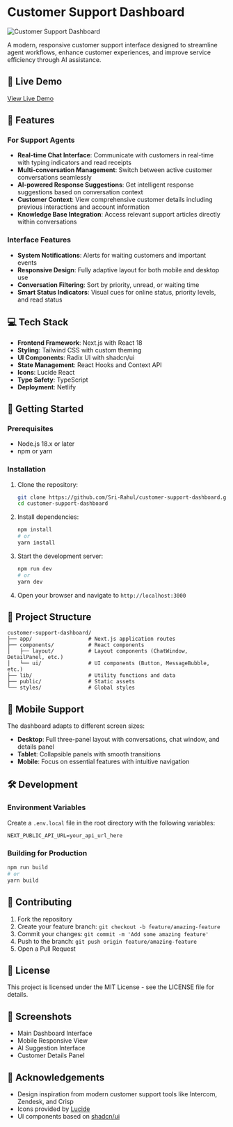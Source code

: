 # Customer Support Dashboard

![Customer Support Dashboard](https://raw.githubusercontent.com/Sri-Rahul/customer-support-dashboard/main/public/screenshot.png)

A modern, responsive customer support interface designed to streamline agent workflows, enhance customer experiences, and improve service efficiency through AI assistance.

## 🔗 Live Demo

[View Live Demo](https://customer-support-dashboard.netlify.app/)

## 🌟 Features

### For Support Agents
- **Real-time Chat Interface**: Communicate with customers in real-time with typing indicators and read receipts
- **Multi-conversation Management**: Switch between active customer conversations seamlessly
- **AI-powered Response Suggestions**: Get intelligent response suggestions based on conversation context
- **Customer Context**: View comprehensive customer details including previous interactions and account information
- **Knowledge Base Integration**: Access relevant support articles directly within conversations

### Interface Features
- **System Notifications**: Alerts for waiting customers and important events
- **Responsive Design**: Fully adaptive layout for both mobile and desktop use
- **Conversation Filtering**: Sort by priority, unread, or waiting time
- **Smart Status Indicators**: Visual cues for online status, priority levels, and read status

## 💻 Tech Stack

- **Frontend Framework**: Next.js with React 18
- **Styling**: Tailwind CSS with custom theming
- **UI Components**: Radix UI with shadcn/ui
- **State Management**: React Hooks and Context API
- **Icons**: Lucide React
- **Type Safety**: TypeScript
- **Deployment**: Netlify

## 🚀 Getting Started

### Prerequisites

- Node.js 18.x or later
- npm or yarn

### Installation

1. Clone the repository:
   ```bash
   git clone https://github.com/Sri-Rahul/customer-support-dashboard.git
   cd customer-support-dashboard
   ```

2. Install dependencies:
   ```bash
   npm install
   # or
   yarn install
   ```

3. Start the development server:
   ```bash
   npm run dev
   # or
   yarn dev
   ```

4. Open your browser and navigate to `http://localhost:3000`

## 📁 Project Structure

```
customer-support-dashboard/
├── app/                  # Next.js application routes
├── components/           # React components
│   ├── layout/           # Layout components (ChatWindow, DetailPanel, etc.)
│   └── ui/               # UI components (Button, MessageBubble, etc.)
├── lib/                  # Utility functions and data
├── public/               # Static assets
└── styles/               # Global styles
```

## 📱 Mobile Support

The dashboard adapts to different screen sizes:
- **Desktop**: Full three-panel layout with conversations, chat window, and details panel
- **Tablet**: Collapsible panels with smooth transitions
- **Mobile**: Focus on essential features with intuitive navigation

## 🛠️ Development

### Environment Variables

Create a `.env.local` file in the root directory with the following variables:

```
NEXT_PUBLIC_API_URL=your_api_url_here
```

### Building for Production

```bash
npm run build
# or
yarn build
```

## 👥 Contributing

1. Fork the repository
2. Create your feature branch: `git checkout -b feature/amazing-feature`
3. Commit your changes: `git commit -m 'Add some amazing feature'`
4. Push to the branch: `git push origin feature/amazing-feature`
5. Open a Pull Request

## 📄 License

This project is licensed under the MIT License - see the LICENSE file for details.

## 📸 Screenshots

- Main Dashboard Interface
- Mobile Responsive View
- AI Suggestion Interface
- Customer Details Panel

## 📝 Acknowledgements

- Design inspiration from modern customer support tools like Intercom, Zendesk, and Crisp
- Icons provided by [Lucide](https://lucide.dev/)
- UI components based on [shadcn/ui](https://ui.shadcn.com/)
